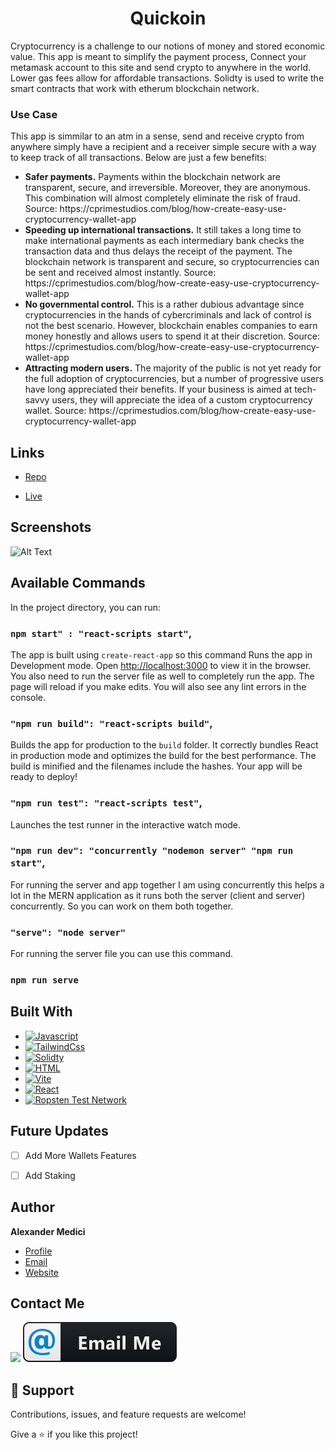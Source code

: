 

<h1 align="center">Quickoin<project-name></h1>

<p align="left">Cryptocurrency is a challenge to our notions of money and stored economic value. This app is meant to simplify the payment process, Connect your metamask account to this site and send crypto to anywhere in the world. Lower gas fees allow for affordable transactions. Solidty is used to write the smart contracts that work with etherum blockchain network.</p>
 

<h3 align="left">
Use Case<project-name></h3>
This app is simmilar to an atm in a sense, send and receive crypto from anywhere simply have a recipient and a receiver simple secure with a  way to keep track of all transactions. Below  are just a few benefits: <br/>
 <ul>
 <li><b>Safer payments.</b> Payments within the blockchain network are transparent, secure, and irreversible. Moreover, they are anonymous. This combination will almost completely eliminate the risk of fraud. Source: https://cprimestudios.com/blog/how-create-easy-use-cryptocurrency-wallet-app</li>
   <li><b>Speeding up international transactions.</b> It still takes a long time to make international payments as each intermediary bank checks the transaction data and thus delays the receipt of the payment. The blockchain network is transparent and secure, so cryptocurrencies can be sent and received almost instantly. Source: https://cprimestudios.com/blog/how-create-easy-use-cryptocurrency-wallet-app</li>
   <li><b>No governmental control.</b> This is a rather dubious advantage since cryptocurrencies in the hands of cybercriminals and lack of control is not the best scenario. However, blockchain enables companies to earn money honestly and allows users to spend it at their discretion. Source: https://cprimestudios.com/blog/how-create-easy-use-cryptocurrency-wallet-app</li>
   <li><b>Attracting modern users.</b> The majority of the public is not yet ready for the full adoption of cryptocurrencies, but a number of progressive users have long appreciated their benefits. If your business is aimed at tech-savvy users, they will appreciate the idea of a custom cryptocurrency wallet. Source: https://cprimestudios.com/blog/how-create-easy-use-cryptocurrency-wallet-app</li>
 </ul>

 
 <project-description></p>

## Links

- [Repo](https://github.com/AlexanderMedici/Quickoin/ "<Quickoin> Repo")

- [Live](<https://quickoin.netlify.app/> "Live View")


## Screenshots
![Alt Text]( https://media.giphy.com/media/CIR8LnQFgniuhRLgz6/giphy.gif)

## Available Commands

In the project directory, you can run:

### `npm start" : "react-scripts start"`,

The app is built using `create-react-app` so this command Runs the app in Development mode. Open [http://localhost:3000](http://localhost:3000) to view it in the browser. You also need to run the server file as well to completely run the app. The page will reload if you make edits.
You will also see any lint errors in the console.

### `"npm run build": "react-scripts build"`,

Builds the app for production to the `build` folder. It correctly bundles React in production mode and optimizes the build for the best performance. The build is minified and the filenames include the hashes. Your app will be ready to deploy!

### `"npm run test": "react-scripts test"`,

Launches the test runner in the interactive watch mode.

### `"npm run dev": "concurrently "nodemon server" "npm run start"`,

For running the server and app together I am using concurrently this helps a lot in the MERN application as it runs both the server (client and server) concurrently. So you can work on them both together.

### `"serve": "node server"`

For running the server file you can use this command.

### `npm run serve`

## Built With
 
- <a href="https://developer.mozilla.org/en-US/docs/Web/javascript"><img src="https://img.shields.io/badge/Javascript-Made with-white?labelColor=green&style=for-the-badge&link=https://developer.mozilla.org/en-US/docs/Web/javascript" alt="Javascript" /></a>
- <a href="https://tailwindcss.com/docs/guides/create-react-app"><img src="https://img.shields.io/badge/TailwindCss-Made with-white?labelColor=green&style=for-the-badge&link=https://tailwindcss.com/docs/guides/create-react-app" alt="TailwindCss" /></a>
- <a href="https://soliditylang.org/"><img src="https://img.shields.io/badge/Solidty-Made with-white?labelColor=green&style=for-the-badge&link=https://soliditylang.org/" alt="Solidty" /></a>
- <a href="https://developer.mozilla.org/en-US/docs/Web/HTML"><img src="https://img.shields.io/badge/HTML-Made with-white?labelColor=green&style=for-the-badge&link=https://developer.mozilla.org/en-US/docs/Web/HTML" alt="HTML" /></a>
- <a href="https://vitejs.dev/"><img src="https://img.shields.io/badge/Vite-Made with-white?labelColor=green&style=for-the-badge&link=https://vitejs.dev/" alt="Vite" /></a>
- <a href="https://reactjs.org/"><img src="https://img.shields.io/badge/React-Made with-white?labelColor=green&style=for-the-badge&link=https://reactjs.org/" alt="React" /></a> 
- <a href="https://docs.ethhub.io/using-ethereum/test-networks/"><img src="https://img.shields.io/badge/Ropsten Test Network-Made with-white?labelColor=green&style=for-the-badge&link=https://docs.ethhub.io/using-ethereum/test-networks/" alt="Ropsten Test Network" /></a>

 

## Future Updates

- [ ] Add More Wallets Features
- [ ] Add Staking


## Author

**Alexander Medici**

- [Profile](https://github.com/AlexanderMedici "Alexander")
- [Email](mailto:contactimedici@gmail.com?subject=Hi "Hi!")
- [Website]("Welcome")

 
## Contact Me

<a href="https://www.linkedin.com/in/https://www.linkedin.com/in/alexmedici/"><img src="https://img.shields.io/badge/LinkedIn-0077B5?style=for-the-badge&logo=linkedin&logoColor=white" /></a>  <a href="mailto:contactimedici@gmail.com"><img src=https://raw.githubusercontent.com/johnturner4004/readme-generator/master/src/components/assets/images/email_me_button_icon_151852.svg /></a>
## 🤝 Support

Contributions, issues, and feature requests are welcome!

Give a ⭐️ if you like this project!
